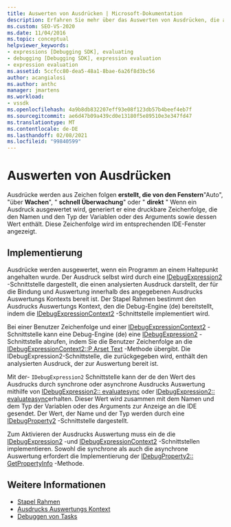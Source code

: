 ```yaml
---
title: Auswerten von Ausdrücken | Microsoft-Dokumentation
description: Erfahren Sie mehr über das Auswerten von Ausdrücken, die aus Zeichen folgen erstellt werden, die von den Fenstern "Auto", "Überwachung", "schnell Überwachung" oder direkt
ms.custom: SEO-VS-2020
ms.date: 11/04/2016
ms.topic: conceptual
helpviewer_keywords:
- expressions [Debugging SDK], evaluating
- debugging [Debugging SDK], expression evaluation
- expression evaluation
ms.assetid: 5ccfcc80-dea5-48a1-8bae-6a26f8d3bc56
author: acangialosi
ms.author: anthc
manager: jmartens
ms.workload:
- vssdk
ms.openlocfilehash: 4a9b8db832207eff93e08f123db57b4beef4eb7f
ms.sourcegitcommit: ae6d47b09a439cd0e13180f5e89510e3e347fd47
ms.translationtype: MT
ms.contentlocale: de-DE
ms.lasthandoff: 02/08/2021
ms.locfileid: "99840599"
---
```

# <a name="evaluate-expressions"></a>Auswerten von Ausdrücken
Ausdrücke werden aus Zeichen folgen **erstellt, die von den Fenstern**"Auto", "über **Wachen**", " **schnell Überwachung**" oder " **direkt** " Wenn ein Ausdruck ausgewertet wird, generiert er eine druckbare Zeichenfolge, die den Namen und den Typ der Variablen oder des Arguments sowie dessen Wert enthält. Diese Zeichenfolge wird im entsprechenden IDE-Fenster angezeigt.

## <a name="implementation"></a>Implementierung
 Ausdrücke werden ausgewertet, wenn ein Programm an einem Haltepunkt angehalten wurde. Der Ausdruck selbst wird durch eine [IDebugExpression2](../../extensibility/debugger/reference/idebugexpression2.md) -Schnittstelle dargestellt, die einen analysierten Ausdruck darstellt, der für die Bindung und Auswertung innerhalb des angegebenen Ausdrucks Auswertungs Kontexts bereit ist. Der Stapel Rahmen bestimmt den Ausdrucks Auswertungs Kontext, den die Debug-Engine (de) bereitstellt, indem die [IDebugExpressionContext2](../../extensibility/debugger/reference/idebugexpressioncontext2.md) -Schnittstelle implementiert wird.

 Bei einer Benutzer Zeichenfolge und einer [IDebugExpressionContext2](../../extensibility/debugger/reference/idebugexpressioncontext2.md) -Schnittstelle kann eine Debug-Engine (de) eine [IDebugExpression2](../../extensibility/debugger/reference/idebugexpression2.md) -Schnittstelle abrufen, indem Sie die Benutzer Zeichenfolge an die [IDebugExpressionContext2::P Arset Text](../../extensibility/debugger/reference/idebugexpressioncontext2-parsetext.md) -Methode übergibt. Die IDebugExpression2-Schnittstelle, die zurückgegeben wird, enthält den analysierten Ausdruck, der zur Auswertung bereit ist.

 Mit der- `IDebugExpression2` Schnittstelle kann der de den Wert des Ausdrucks durch synchrone oder asynchrone Ausdrucks Auswertung mithilfe von [IDebugExpression2:: evaluatesync](../../extensibility/debugger/reference/idebugexpression2-evaluatesync.md) oder [IDebugExpression2:: evaluateasync](../../extensibility/debugger/reference/idebugexpression2-evaluateasync.md)erhalten. Dieser Wert wird zusammen mit dem Namen und dem Typ der Variablen oder des Arguments zur Anzeige an die IDE gesendet. Der Wert, der Name und der Typ werden durch eine [IDebugProperty2](../../extensibility/debugger/reference/idebugproperty2.md) -Schnittstelle dargestellt.

 Zum Aktivieren der Ausdrucks Auswertung muss ein de die [IDebugExpression2](../../extensibility/debugger/reference/idebugexpression2.md) -und [IDebugExpressionContext2](../../extensibility/debugger/reference/idebugexpressioncontext2.md) -Schnittstellen implementieren. Sowohl die synchrone als auch die asynchrone Auswertung erfordert die Implementierung der [IDebugProperty2:: GetPropertyInfo](../../extensibility/debugger/reference/idebugproperty2-getpropertyinfo.md) -Methode.

## <a name="see-also"></a>Weitere Informationen
- [Stapel Rahmen](../../extensibility/debugger/stack-frames.md)
- [Ausdrucks Auswertungs Kontext](../../extensibility/debugger/expression-evaluation-context.md)
- [Debuggen von Tasks](../../extensibility/debugger/debugging-tasks.md)
